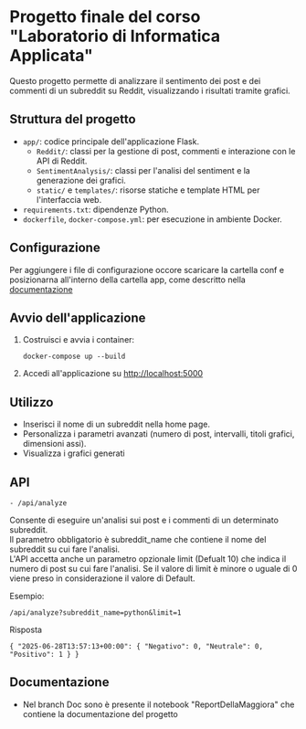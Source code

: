 # Progetto finale del corso "Laboratorio di Informatica Applicata"

Questo progetto permette di analizzare il sentimento dei post e dei commenti di un subreddit su Reddit, visualizzando i risultati tramite grafici.

## Struttura del progetto

- `app/`: codice principale dell'applicazione Flask.
  - `Reddit/`: classi per la gestione di post, commenti e interazione con le API di Reddit.
  - `SentimentAnalysis/`: classi per l'analisi del sentiment e la generazione dei grafici.
  - `static/` e `templates/`: risorse statiche e template HTML per l'interfaccia web.
- `requirements.txt`: dipendenze Python.
- `dockerfile`, `docker-compose.yml`: per esecuzione in ambiente Docker.

## Configurazione

Per aggiungere i file di configurazione occore scaricare la cartella conf e posizionarna all'interno della cartella app, come descritto nella 
[documentazione](#Documentazione)

## Avvio dell'applicazione

1. Costruisci e avvia i container:
   ```
   docker-compose up --build
   ```
2. Accedi all'applicazione su [http://localhost:5000](http://localhost:5000)

## Utilizzo

- Inserisci il nome di un subreddit nella home page.
- Personalizza i parametri avanzati (numero di post, intervalli, titoli grafici, dimensioni assi).
- Visualizza i grafici generati

## API
 
```
- /api/analyze
```
Consente di eseguire un'analisi sui post e i commenti di un determinato subreddit. <br>
Il parametro obbligatorio è subreddit_name che contiene il nome del subreddit su cui fare l'analisi. <br>
L'API accetta anche un parametro opzionale limit (Defualt 10) che indica il numero di post su cui fare l'analisi. Se il valore di limit è minore o uguale di 0 viene preso in considerazione il valore di Default.

Esempio:
```
/api/analyze?subreddit_name=python&limit=1
```
Risposta
```
{ "2025-06-28T13:57:13+00:00": { "Negativo": 0, "Neutrale": 0, "Positivo": 1 } }
```

## Documentazione

- Nel branch Doc sono è presente il notebook "ReportDellaMaggiora" che contiene la documentazione del progetto
